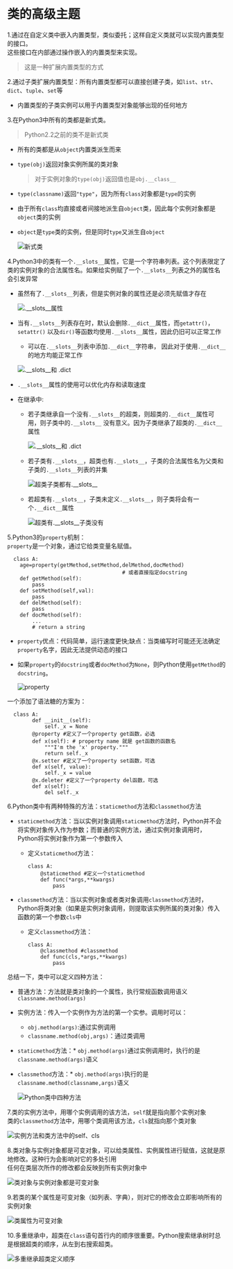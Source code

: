 <!--
    作者：华校专
    email: huaxz1986@163.com
**  本文档可用于个人学习目的，不得用于商业目的  **
-->
# 类的高级主题
1.通过在自定义类中嵌入内置类型，类似委托；这样自定义类就可以实现内置类型的接口。  
这些接口在内部通过操作嵌入的内置类型来实现。
>这是一种扩展内置类型的方式

2.通过子类扩展内置类型：所有内置类型都可以直接创建子类，如`list`、`str`、`dict`、`tuple`、`set`等

* 内置类型的子类实例可以用于内置类型对象能够出现的任何地方

3.在Python3中所有的类都是新式类。
> Python2.2之前的类不是新式类

* 所有的类都是从`object`内置类派生而来
* `type(obj)`返回对象实例所属的类对象 
	>对于实例对象的`type(obj)`返回值也是`obj.__class__`
* `type(classname)`返回`"type"`，因为所有`class`对象都是`type`的实例
* 由于所有`class`均直接或者间接地派生自`object`类，因此每个实例对象都是`object`类的实例
* `object`是`type`类的实例，但是同时`type`又派生自`object`

  ![新式类](../imgs/python_28_1.JPG)

4.Python3中的类有一个`.__slots__`属性，它是一个字符串列表。这个列表限定了类的实例对象的合法属性名。如果给实例赋了一个`.__slots__`列表之外的属性名会引发异常

* 虽然有了`.__slots__`列表，但是实例对象的属性还是必须先赋值才存在

  ![.__slots__属性](../imgs/python_28_2.JPG)

* 当有`.__slots__`列表存在时，默认会删除`.__dict__`属性，而`getattr()`，`setattr()`
  以及`dir()`等函数均使用`.__slots__`属性，因此仍旧可以正常工作
	* 可以在`.__slots__`列表中添加`.__dict__`字符串，
	  因此对于使用`.__dict__`的地方均能正常工作

  ![.__slots__和 .__dict__](../imgs/python_28_3.JPG)

* `.__slots__`属性的使用可以优化内存和读取速度
* 在继承中:
	* 若子类继承自一个没有`.__slots__`的超类，则超类的`.__dict__`属性可用，则子类中的`.__slots__`
	  没有意义。因为子类继承了超类的`.__dict__`属性

		![.__slots__和 .__dict__](../imgs/python_28_4.JPG)

	* 若子类有`.__slots__`，超类也有`.__slots__`，子类的合法属性名为父类和子类的`.__slots__`列表的并集

		![超类子类都有`.__slots__`](../imgs/python_28_5.JPG)

	* 若超类有`.__slots__`，子类未定义`.__slots__`，则子类将会有一个`.__dict__`属性

		![超类有`.__slots__`子类没有](../imgs/python_28_6.JPG)

5.Python3的`property`机制：  
`property`是一个对象，通过它给类变量名赋值。

```
  class A:
	age=property(getMethod,setMethod,delMethod,docMethod)
	                                 # 或者直接指定docstring
	def getMethod(self):
		pass
	def setMethod(self,val):
		pass
	def delMethod(self):
		pass
	def docMethod(self):
		...
		# return a string
```

* `property`优点：代码简单，运行速度更快;缺点：当类编写时可能还无法确定`property`名字，因此无法提供动态的接口
* 如果`property`的`docstring`或者`docMethod`为`None`，则Python使用`getMethod`的`docstring`。

  ![property](../imgs/python_28_7.JPG)

一个添加了语法糖的方案为：

```
  class A:
    	def __init__(self):
        	self._x = None
    	@property #定义了一个property get函数，必选
    	def x(self): # property name 就是 get函数的函数名
        	"""I'm the 'x' property."""
        	return self._x
    	@x.setter #定义了一个property set函数，可选
    	def x(self, value):
        	self._x = value
    	@x.deleter #定义了一个property del函数，可选
    	def x(self):
        	del self._x
```

6.Python类中有两种特殊的方法：`staticmethod`方法和`classmethod`方法

* `staticmethod`方法：当以实例对象调用`staticmethod`方法时，Python并不会将实例对象传入作为参数；而普通的实例方法，通过实例对象调用时，Python将实例对象作为第一个参数传入
	* 定义`staticmethod`方法：

		```
		class A:
			@staticmethod #定义一个staticmethod
			def func(*args,**kwargs)
				pass		
		```
* `classmethod`方法：当以实例对象或者类对象调用`classmethod`方法时，Python将类对象（如果是实例对象调用，则提取该实例所属的类对象）传入函数的第一个参数`cls`中
	* 定义`classmethod`方法：

		```
		class A:
			@classmethod #classmethod
			def func(cls,*args,**kwargs)
				pass		
		```

总结一下，类中可以定义四种方法：

* 普通方法：方法就是类对象的一个属性，执行常规函数调用语义`classname.method(args)`
* 实例方法：传入一个实例作为方法的第一个实参。调用时可以：
	* `obj.method(args)`:通过实例调用
	* `classname.method(obj,args)`：通过类调用
* `staticmethod`方法：* `obj.method(args)`通过实例调用时，执行的是`classname.method(args)`语义
* `classmethod`方法：* `obj.method(args)`执行的是`classname.method(classname,args)`语义
	
  ![Python类中四种方法](../imgs/python_28_8.JPG)

7.类的实例方法中，用哪个实例调用的该方法，`self`就是指向那个实例对象  
类的`classmethod`方法中，用哪个类调用该方法，`cls`就指向那个类对象

  ![实例方法和类方法中的self、cls](../imgs/python_28_9.JPG)

8.类对象与实例对象都是可变对象，可以给类属性、实例属性进行赋值，这就是原地修改。这种行为会影响对它的多处引用  
  任何在类层次所作的修改都会反映到所有实例对象中

  ![类对象与实例对象都是可变对象](../imgs/python_28_10.JPG)

9.若类的某个属性是可变对象（如列表、字典），则对它的修改会立即影响所有的实例对象

  ![类属性为可变对象](../imgs/python_28_11.JPG)

10.多重继承中，超类在`class`语句首行内的顺序很重要。Python搜索继承树时总是根据超类的顺序，从左到右搜索超类。

  ![多重继承超类定义顺序](../imgs/python_28_12.JPG)

	